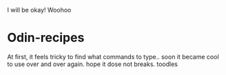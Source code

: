 I will be okay! Woohoo
# Odin-recipes
At first, it feels tricky to find what commands to type.. soon it became cool to use over and over again.
hope it dose not breaks.
toodles
